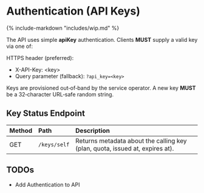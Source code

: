 # Authentication (API Keys)

{% include-markdown "includes/wip.md" %}

The API uses simple **apiKey** authentication. Clients **MUST** supply a valid key via one of:

HTTPS header (preferred):

*  X-API-Key: \<key\>  
* Query parameter (fallback): `?api_key=<key>`

Keys are provisioned out‑of‑band by the service operator. A new key **MUST** be a 32‑character URL‑safe random string.

## Key Status Endpoint

| Method | Path | Description |
| :---- | :---- | :---- |
| GET | `/keys/self` | Returns metadata about the calling key (plan, quota, issued at, expires at). |

## TODOs

* Add Authentication to API